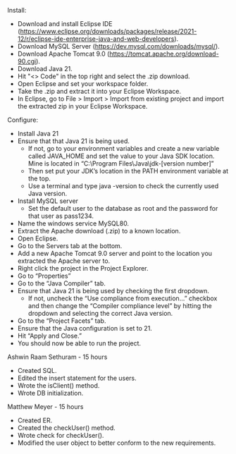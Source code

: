Install:
- Download and install Eclipse IDE (https://www.eclipse.org/downloads/packages/release/2021-12/r/eclipse-ide-enterprise-java-and-web-developers).
- Download MySQL Server (https://dev.mysql.com/downloads/mysql/).
- Download Apache Tomcat 9.0 (https://tomcat.apache.org/download-90.cgi).
- Download Java 21.
- Hit "<> Code" in the top right and select the .zip download.
- Open Eclipse and set your workspace folder.
- Take the .zip and extract it into your Eclipse Workspace.
- In Eclipse, go to File > Import > Import from existing project and import the extracted zip in your Eclipse Workspace.

Configure:
- Install Java 21
- Ensure that that Java 21 is being used.
	- If not, go to your environment variables and create a new variable called JAVA_HOME and set the value to your Java SDK location. Mine is located in “C:\Program Files\Java\jdk-[version number]”
	- Then set put your JDK’s location in the PATH environment variable at the top.
	- Use a terminal and type java -version to check the currently used Java version.
- Install MySQL server
	- Set the default user to the database as root and the password for that user as pass1234.
- Name the windows service MySQL80.
- Extract the Apache download (.zip) to a known location.
- Open Eclipse.
- Go to the Servers tab at the bottom.
- Add a new Apache Tomcat 9.0 server and point to the location you extracted the Apache server to.
- Right click the project in the Project Explorer.
- Go to “Properties”
- Go to the “Java Compiler” tab.
- Ensure that Java 21 is being used by checking the first dropdown.
	- If not, uncheck the “Use compliance from execution…” checkbox and then change the “Compiler compliance level” by hitting the dropdown and selecting the correct Java version.
- Go to the “Project Facets” tab. 
- Ensure that the Java configuration is set to 21.
- Hit “Apply and Close.”
- You should now be able to run the project.

Ashwin Raam Sethuram - 15 hours
- Created SQL.
- Edited the insert statement for the users.
- Wrote the isClient() method.
- Wrote DB initialization.

Matthew Meyer - 15 hours
- Created ER.
- Created the checkUser() method.
- Wrote check for checkUser().
- Modified the user object to better conform to the new requirements.

